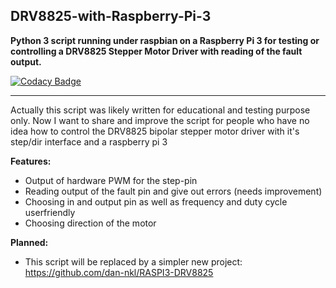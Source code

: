 DRV8825-with-Raspberry-Pi-3
---------------------------

**Python 3 script running under raspbian on a Raspberry Pi 3 for testing or controlling a DRV8825 Stepper Motor Driver with reading of the fault output.**

[![Codacy Badge](https://api.codacy.com/project/badge/Grade/514e98c7e8b54fe990d1ec8757c486d1)](https://www.codacy.com/app/daniel_43/DRV8825-with-Raspberry-Pi-3?utm_source=github.com&amp;utm_medium=referral&amp;utm_content=mauricesifrt/DRV8825-with-Raspberry-Pi-3&amp;utm_campaign=Badge_Grade)

----------


Actually this script was likely written for educational and testing purpose only.
Now I want to share and improve the script for people who have no idea how to control the DRV8825 bipolar stepper motor driver with it's step/dir interface and a raspberry pi 3

**Features:**

- Output of hardware PWM for the step-pin
- Reading output of the fault pin and give out errors (needs improvement)
- Choosing in and output pin as well as frequency and duty cycle userfriendly
- Choosing direction of the motor

**Planned:**

- This script will be replaced by a simpler new project: https://github.com/dan-nkl/RASPI3-DRV8825
